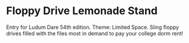 # Floppy Drive Lemonade Stand
Entry for Ludum Dare 54th edition. Theme: Limited Space. Sling floppy drives filled with the files most in demand to pay your college dorm rent!
